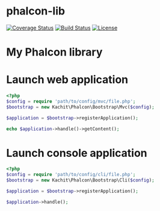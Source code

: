 phalcon-lib
===========
[![Coverage Status](https://coveralls.io/repos/Kachit/phalcon-lib/badge.svg)](https://coveralls.io/r/Kachit/phalcon-lib)
[![Build Status](https://travis-ci.org/Kachit/phalcon-lib.svg?branch=master)](https://travis-ci.org/Kachit/phalcon-lib)
[![License](https://poser.pugx.org/leaphly/cart-bundle/license.svg)](https://packagist.org/packages/leaphly/cart-bundle)

My Phalcon library
===========

Launch web application
===========

```php
<?php
$config = require 'path/to/config/mvc/file.php';
$bootstrap = new Kachit\Phalcon\Bootstrap\Mvc($config);

$application = $bootstrap->registerApplication();

echo $application->handle()->getContent();
```

Launch console application
===========

```php
<?php
$config = require 'path/to/config/cli/file.php';
$bootstrap = new Kachit\Phalcon\Bootstrap\Cli($config);

$application = $bootstrap->registerApplication();

$application->handle();
```
